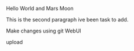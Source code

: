 Hello World and Mars Moon

This is the second paragraph ive been task to add.

Make changes using git WebUI

upload
